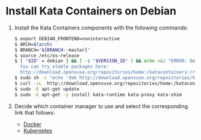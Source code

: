 # Install Kata Containers on Debian

1. Install the Kata Containers components with the following commands:

   ```bash
   $ export DEBIAN_FRONTEND=noninteractive
   $ ARCH=$(arch)
   $ BRANCH="${BRANCH:-master}"
   $ source /etc/os-release
   $ [ "$ID" = debian ] && [ -z "$VERSION_ID" ] && echo >&2 "ERROR: Debian unstable not supported.
     You can try stable packages here:
     http://download.opensuse.org/repositories/home:/katacontainers:/releases:/${ARCH}:/${BRANCH}" && exit 1
   $ sudo sh -c "echo 'deb http://download.opensuse.org/repositories/home:/katacontainers:/releases:/${ARCH}:/${BRANCH}/Debian_${VERSION_ID}/ /' > /etc/apt/sources.list.d/kata-containers.list"
   $ curl -sL  http://download.opensuse.org/repositories/home:/katacontainers:/releases:/${ARCH}:/${BRANCH}/Debian_${VERSION_ID}/Release.key | sudo apt-key add -
   $ sudo -E apt-get update
   $ sudo -E apt-get -y install kata-runtime kata-proxy kata-shim
   ```

2. Decide which container manager to use and select the corresponding link that follows:

   - [Docker](docker/debian-docker-install.md)
   - [Kubernetes](../Developer-Guide.md#run-kata-containers-with-kubernetes)
